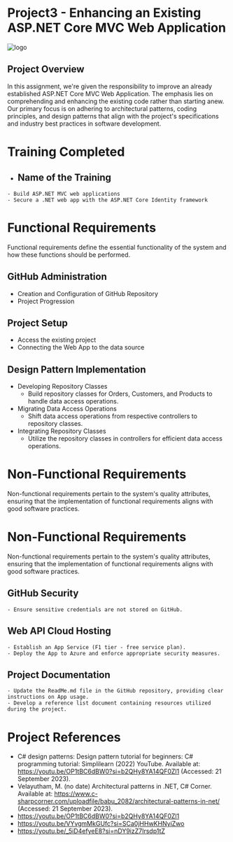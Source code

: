 # Project3 - Enhancing an Existing ASP.NET Core MVC Web Application
![logo](https://github.com/Sdeezy99/Project-3-CMPG-323-30480116/assets/140965300/177467e2-5631-4692-b91e-af0fc2fae52c)


## Project Overview

In this assignment, we're given the responsibility to improve an already established ASP.NET Core MVC Web Application. The emphasis lies on comprehending and enhancing the existing code rather than starting anew. Our primary focus is on adhering to architectural patterns, coding principles, and design patterns that align with the project's specifications and industry best practices in software development.
# Training Completed

   - ## Name of the Training
    - Build ASP.NET MVC web applications
    - Secure a .NET web app with the ASP.NET Core Identity framework

# Functional Requirements
Functional requirements define the essential functionality of the system and how these functions should be performed.

## GitHub Administration
 - Creation and Configuration of GitHub Repository
 - Project Progression

## Project Setup
 - Access the existing project
 - Connecting the Web App to the data source

## Design Pattern Implementation
 - Developing Repository Classes
     - Build repository classes for Orders, Customers, and Products to handle data access operations.  
 - Migrating Data Access Operations
     - Shift data access operations from respective controllers to repository classes.
 - Integrating Repository Classes
     - Utilize the repository classes in controllers for efficient data access operations.

# Non-Functional Requirements
Non-functional requirements pertain to the system's quality attributes, ensuring that the implementation of functional requirements aligns with good software practices.

# Non-Functional Requirements
Non-functional requirements pertain to the system's quality attributes, ensuring that the implementation of functional requirements aligns with good software practices.

## GitHub Security
    - Ensure sensitive credentials are not stored on GitHub.
## Web API Cloud Hosting
    - Establish an App Service (F1 tier - free service plan).
    - Deploy the App to Azure and enforce appropriate security measures.
    
## Project Documentation
    - Update the ReadMe.md file in the GitHub repository, providing clear instructions on App usage.
    - Develop a reference list document containing resources utilized during the project.

# Project References 

- C# design patterns: Design pattern tutorial for beginners: C# programming tutorial: Simplilearn (2022) YouTube. Available at: https://youtu.be/OP1tBC6dBW0?si=b2QHy8YA14QF0Zl1 (Accessed: 21 September 2023).
- Velayutham, M. (no date) Architectural patterns in .NET, C# Corner. Available at: https://www.c-sharpcorner.com/uploadfile/babu_2082/architectural-patterns-in-net/ (Accessed: 21 September 2023). 
- https://youtu.be/OP1tBC6dBW0?si=b2QHy8YA14QF0Zl1
- https://youtu.be/VYvgmMkGUfc?si=SCa0jHHwKHNyiZwo
- https://youtu.be/_5iD4efyeE8?si=nDY9izZ7Irsdp1tZ


